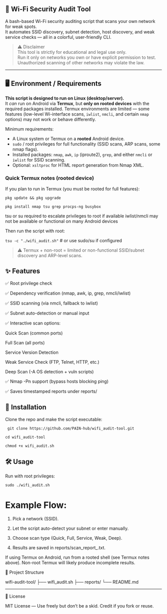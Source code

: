 ## 🔐 Wi-Fi Security Audit Tool

A bash-based Wi-Fi security auditing script that scans your own network for weak spots.  
It automates SSID discovery, subnet detection, host discovery, and weak service checks — all in a colorful, user-friendly CLI.

> ⚠️ Disclaimer  
> This tool is strictly for educational and legal use only.  
> Run it only on networks you own or have explicit permission to test.  
> Unauthorized scanning of other networks may violate the law.

---

## 🖥️ Environment / Requirements

**This script is designed to run on Linux (desktop/server).**  
It *can* run on Android via **Termux**, but **only on rooted devices** with the required packages installed. Termux environments are limited — some features (low-level Wi-interface scans, `iwlist`, `nmcli`, and certain `nmap` options) may not work or behave differently.

Minimum requirements:
- A Linux system or Termux on a **rooted** Android device.
- `sudo` / root privileges for full functionality (SSID scans, ARP scans, some nmap flags).
- Installed packages: `nmap`, `awk`, `ip` (iproute2), `grep`, and either `nmcli` or `iwlist` for SSID scanning.
- Optional: `xsltproc` for HTML report generation from Nmap XML.

### Quick Termux notes (rooted device)
If you plan to run in Termux (you must be rooted for full features):

``` pkg update && pkg upgrade ```

``` pkg install nmap tsu grep procps-ng busybox ```

 tsu or su required to escalate privileges to root if available
 iwlist/nmcli may not be available or functional on many Android devices

Then run the script with root:

``` tsu -c "./wifi_audit.sh" ```   # or use sudo/su if configured

> ⚠️ Termux + non-root = limited or non-functional SSID/subnet discovery and ARP-level scans.


## ✨ Features

✅ Root privilege check

✅ Dependency verification (nmap, awk, ip, grep, nmcli/iwlist)

✅ SSID scanning (via nmcli, fallback to iwlist)

✅ Subnet auto-detection or manual input

✅ Interactive scan options:

Quick Scan (common ports)

Full Scan (all ports)

Service Version Detection

Weak Service Check (FTP, Telnet, HTTP, etc.)

Deep Scan (-A OS detection + vuln scripts)


✅ Nmap -Pn support (bypass hosts blocking ping)

✅ Saves timestamped reports under reports/


## 🚀 Installation

Clone the repo and make the script executable:

``` git clone https://github.com/PAIN-hub/wifi_audit-tool.git```

```cd wifi_audit-tool```

```chmod +x wifi_audit.sh```

## 🛠️ Usage

Run with root privileges:

```sudo ./wifi_audit.sh```

# Example Flow:

1. Pick a network (SSID).


2. Let the script auto-detect your subnet or enter manually.


3. Choose scan type (Quick, Full, Service, Weak, Deep).


4. Results are saved in reports/scan_report_<timestamp>.txt.



If using Termux on Android, run from a rooted shell (see Termux notes above). Non-root Termux will likely produce incomplete results.



📂 Project Structure

wifi-audit-tool/
├── wifi_audit.sh
├── reports/
└── README.md


---

📜 License

MIT License — Use freely but don’t be a skid. Credit if you fork or reuse.
